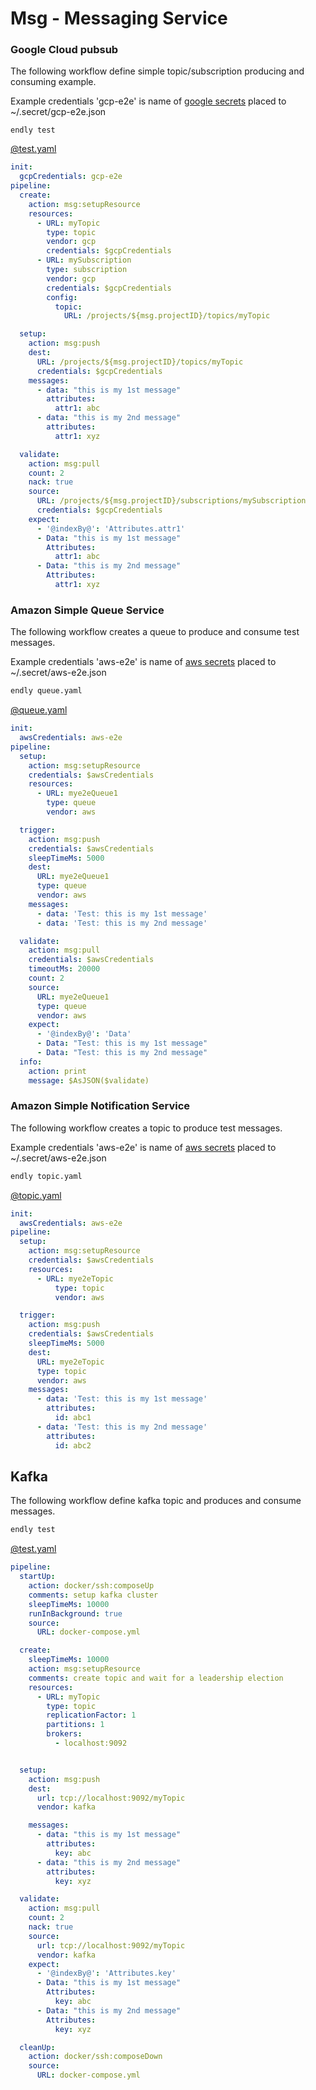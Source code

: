 # Msg - Messaging Service



### Google Cloud pubsub

The following workflow define simple topic/subscription producing and consuming example.

Example credentials 'gcp-e2e' is name of [google secrets](./../../doc/secrets) placed to  ~/.secret/gcp-e2e.json


```endly test```


[@test.yaml](usage/external/test.yaml)

```yaml
init:
  gcpCredentials: gcp-e2e
pipeline:
  create:
    action: msg:setupResource
    resources:
      - URL: myTopic
        type: topic
        vendor: gcp
        credentials: $gcpCredentials
      - URL: mySubscription
        type: subscription
        vendor: gcp
        credentials: $gcpCredentials
        config:
          topic:
            URL: /projects/${msg.projectID}/topics/myTopic

  setup:
    action: msg:push
    dest:
      URL: /projects/${msg.projectID}/topics/myTopic
      credentials: $gcpCredentials
    messages:
      - data: "this is my 1st message"
        attributes:
          attr1: abc
      - data: "this is my 2nd message"
        attributes:
          attr1: xyz

  validate:
    action: msg:pull
    count: 2
    nack: true
    source:
      URL: /projects/${msg.projectID}/subscriptions/mySubscription
      credentials: $gcpCredentials
    expect:
      - '@indexBy@': 'Attributes.attr1'
      - Data: "this is my 1st message"
        Attributes:
          attr1: abc
      - Data: "this is my 2nd message"
        Attributes:
          attr1: xyz
```



### Amazon Simple Queue Service


The following workflow creates a queue to produce and consume test messages.

Example credentials 'aws-e2e' is name of [aws secrets](./../../doc/secrets) placed to  ~/.secret/aws-e2e.json


```bash
endly queue.yaml
```

[@queue.yaml](usage/aws/queue.yaml)
```yaml
init:
  awsCredentials: aws-e2e
pipeline:
  setup:
    action: msg:setupResource
    credentials: $awsCredentials
    resources:
      - URL: mye2eQueue1
        type: queue
        vendor: aws

  trigger:
    action: msg:push
    credentials: $awsCredentials
    sleepTimeMs: 5000
    dest:
      URL: mye2eQueue1
      type: queue
      vendor: aws
    messages:
      - data: 'Test: this is my 1st message'
      - data: 'Test: this is my 2nd message'

  validate:
    action: msg:pull
    credentials: $awsCredentials
    timeoutMs: 20000
    count: 2
    source:
      URL: mye2eQueue1
      type: queue
      vendor: aws
    expect:
      - '@indexBy@': 'Data'
      - Data: "Test: this is my 1st message"
      - Data: "Test: this is my 2nd message"
  info:
    action: print
    message: $AsJSON($validate)
```


### Amazon Simple Notification Service

The following workflow creates a topic to produce test messages.

Example credentials 'aws-e2e' is name of [aws secrets](./../../doc/secrets) placed to  ~/.secret/aws-e2e.json


```bash
endly topic.yaml
```

[@topic.yaml](usage/aws/topic.yaml)
```yaml
init:
  awsCredentials: aws-e2e
pipeline:
  setup:
    action: msg:setupResource
    credentials: $awsCredentials
    resources:
      - URL: mye2eTopic
          type: topic
          vendor: aws

  trigger:
    action: msg:push
    credentials: $awsCredentials
    sleepTimeMs: 5000
    dest:
      URL: mye2eTopic
      type: topic
      vendor: aws
    messages:
      - data: 'Test: this is my 1st message'
        attributes:
          id: abc1
      - data: 'Test: this is my 2nd message'
        attributes:
          id: abc2
```


## Kafka

The following workflow define kafka topic and produces and consume messages.

```bash
endly test
```


[@test.yaml](usage/kafka/test.yaml)
```yaml
pipeline:
  startUp:
    action: docker/ssh:composeUp
    comments: setup kafka cluster
    sleepTimeMs: 10000
    runInBackground: true
    source:
      URL: docker-compose.yml

  create:
    sleepTimeMs: 10000
    action: msg:setupResource
    comments: create topic and wait for a leadership election
    resources:
      - URL: myTopic
        type: topic
        replicationFactor: 1
        partitions: 1
        brokers:
          - localhost:9092


  setup:
    action: msg:push
    dest:
      url: tcp://localhost:9092/myTopic
      vendor: kafka

    messages:
      - data: "this is my 1st message"
        attributes:
          key: abc
      - data: "this is my 2nd message"
        attributes:
          key: xyz

  validate:
    action: msg:pull
    count: 2
    nack: true
    source:
      url: tcp://localhost:9092/myTopic
      vendor: kafka
    expect:
      - '@indexBy@': 'Attributes.key'
      - Data: "this is my 1st message"
        Attributes:
          key: abc
      - Data: "this is my 2nd message"
        Attributes:
          key: xyz

  cleanUp:
    action: docker/ssh:composeDown
    source:
      URL: docker-compose.yml
```

